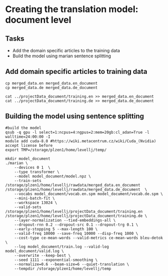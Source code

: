 # Creating the translation model: document level 

## Tasks
* Add the domain specific articles to the training data
* Build the model using marian sentence splitting  

## Add domain specific articles to training data  

```
cp merged_data.en merged_data.en_document
cp merged_data.de merged_data.de_document

cat ../projectData_document/training.en >> merged_data.en_document
cat ../projectData_document/training.de >> merged_data.de_document
```

## Building the model using sentence splitting
```
#build the model
qsub -q gpu -l select=1:ncpus=4:ngpus=2:mem=20gb:cl_adan=True -l walltime=24:00:00 -I
module add cuda-8.0 #https://wiki.metacentrum.cz/wiki/Cuda_(Nvidia) accept license before
export TMP=/storage/plzen1/home/levellj/temp/

mkdir model_document
./marian \
    --devices 0 1  \
    --type transformer \
    --model model_document/model.npz \
    --train-sets /storage/plzen1/home/levellj/rawdata/merged_data.en_document /storage/plzen1/home/levellj/rawdata/merged_data.de_document  \
    --vocabs model_document/vocab.en.spm model_document/vocab.de.spm \
    --mini-batch-fit \
    --workspace 13024 \
    --valid-sets /storage/plzen1/home/levellj/projectData_document/training.en /storage/plzen1/home/levellj/projectData_document/training.de \
    --layer-normalization --tied-embeddings-all \
    --dropout-rnn 0.2 --dropout-src 0.1 --dropout-trg 0.1 \
    --early-stopping 5 --max-length 100 \
    --valid-freq 10000 --save-freq 10000 --disp-freq 1000 \
    --cost-type ce-mean-words --valid-metrics ce-mean-words bleu-detok \
    --log model_document/train.log --valid-log model_document/valid.log \
    --overwrite --keep-best \
    --seed 1111 --exponential-smoothing \
    --normalize=0.6 --beam-size=6 --quiet-translation \
    --tempdir /storage/plzen1/home/levellj/temp
```
